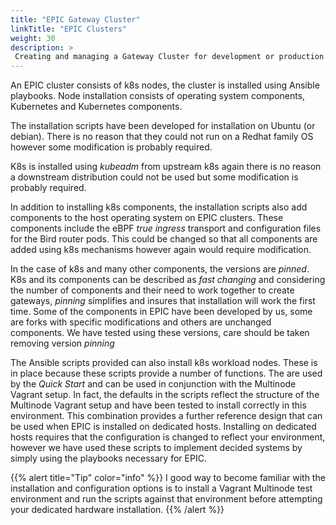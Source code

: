```yaml
---
title: "EPIC Gateway Cluster"
linkTitle: "EPIC Clusters"
weight: 30
description: >
 Creating and managing a Gateway Cluster for development or production
---
```


An EPIC cluster consists of k8s nodes, the cluster is installed using Ansible playbooks.  Node installation consists of operating system components, Kubernetes and Kubernetes components.

The installation scripts have been developed for installation on Ubuntu (or debian).  There is no reason that they could not run on a Redhat family OS however some modification is probably required.

K8s is installed using *kubeadm* from upstream k8s again there is no reason a downstream distribution could not be used but some modification is probably required.

In addition to installing k8s components, the installation scripts also add components to the host operating system on EPIC clusters.  These components include the eBPF *true ingress* transport and configuration files for the Bird router pods.  This could be changed so that all components are added using k8s mechanisms however again would require modification.

In the case of k8s and many other components, the versions are *pinned*.  K8s and its components can be described as *fast changing* and considering the number of components and their need to work together to create gateways, *pinning* simplifies and insures that installation will work the first time.  Some of the components in EPIC have been developed by us, some are forks with specific modifications and others are unchanged components. We have tested using these versions, care should be taken removing version *pinning*

The Ansible scripts provided can also install k8s workload nodes.  These is in place because these scripts provide a number of functions.  The are used by the *Quick Start* and can be used in conjunction with the Multinode Vagrant setup.  In fact, the defaults in the scripts reflect the structure of the Multinode Vagrant setup and have been tested to install correctly in this environment.  This combination provides a further reference design that can be used when EPIC is installed on dedicated hosts.  Installing on dedicated hosts requires that the configuration is changed to reflect your environment, however we have used these scripts to implement decided systems by simply using the playbooks necessary for EPIC.


{{% alert title="Tip" color="info" %}}
I good way to become familiar with the installation and configuration options is to install a Vagrant Multinode test environment and run the scripts against that environment before attempting your dedicated hardware installation.
{{% /alert %}}
